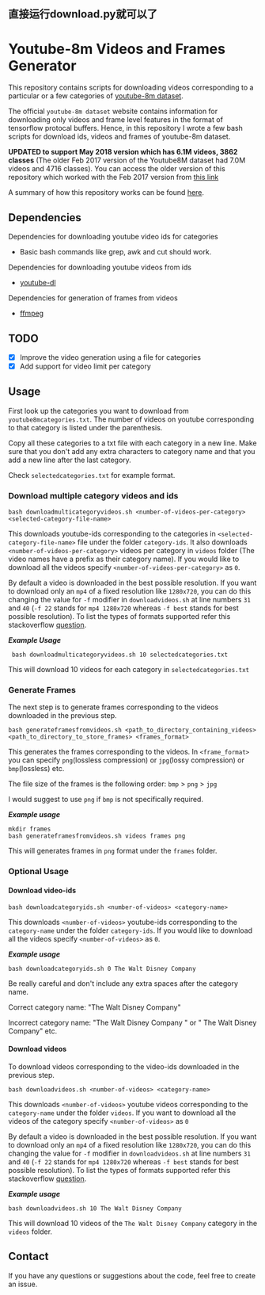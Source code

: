 ## 直接运行download.py就可以了


# Youtube-8m Videos and Frames Generator
This repository contains scripts for downloading videos corresponding to a particular or a few categories of [youtube-8m dataset](https://research.google.com/youtube8m/index.html).

The official `youtube-8m dataset` website contains information for downloading only videos and frame level features in the format of tensorflow protocal buffers. Hence, in this repository I wrote a few bash scripts for download ids, videos and frames of youtube-8m dataset.

**UPDATED to support May 2018 version which has 6.1M videos, 3862 classes** (The older Feb 2017 version of the Youtube8M dataset had 7.0M videos and 4716 classes). You can access the older version of this repository which worked with the Feb 2017 version from [this link](https://github.com/gsssrao/youtube-8m-videos-frames/tree/4b4c35e8698a3b4222a680f5ad1e8df37b7cbe66)

A summary of how this repository works can be found [here](https://github.com/gsssrao/youtube-8m-videos-frames/issues/2).

## Dependencies

Dependencies for downloading youtube video ids for categories

* Basic bash commands like grep, awk and cut should work.

Dependencies for downloading youtube videos from ids

* [youtube-dl](https://github.com/rg3/youtube-dl#installation)

Dependencies for generation of frames from videos

* [ffmpeg](https://www.ffmpeg.org/download.html)

## TODO
- [x] Improve the video generation using a file for categories
- [x] Add support for video limit per category

## Usage 

First look up the categories you want to download from `youtube8mcategories.txt`. The number of videos on youtube corresponding to that category is listed under the parenthesis.

Copy all these categories to a txt file with each category in a new line. Make sure that you don't add any extra characters to category name and that you add a new line after the last category.

Check `selectedcategories.txt` for example format. 


### Download multiple category videos and ids

```
bash downloadmulticategoryvideos.sh <number-of-videos-per-category> <selected-category-file-name>
```

This downloads youtube-ids corresponding to the categories in `<selected-category-file-name>` file under the folder `category-ids`. It also downloads `<number-of-videos-per-category>` videos per category in `videos` folder (The video names have a prefix as their category name). If you would like to download all the videos specify `<number-of-videos-per-category>` as `0`.

By default a video is downloaded in the best possible resolution. If you want to download only an `mp4` of a fixed resolution like `1280x720`, you can do this changing the value for `-f` modifier in `downloadvideos.sh` at line numbers `31` and `40` (`-f 22` stands for `mp4 1280x720` whereas `-f best` stands for best possible resolution). To list the types of formats supported refer this stackoverflow [question](https://askubuntu.com/questions/486297/how-to-select-video-quality-from-youtube-dl).


***Example Usage***
```
 bash downloadmulticategoryvideos.sh 10 selectedcategories.txt
```

This will download 10 videos for each category in `selectedcategories.txt`

### Generate Frames

The next step is to generate frames corresponding to the videos downloaded in the previous step.
```
bash generateframesfromvideos.sh <path_to_directory_containing_videos> <path_to_directory_to_store_frames> <frames_format>
```

This generates the frames corresponding to the videos. In `<frame_format>` you can specify `png`(lossless compression) or `jpg`(lossy compression) or `bmp`(lossless) etc.

The file size of the frames is the following order: `bmp` > `png` > `jpg`

I would suggest to use `png` if `bmp` is not specifically required. 

***Example usage***
```
mkdir frames
bash generateframesfromvideos.sh videos frames png
```
This will generates frames in `png` format under the `frames` folder.

### Optional Usage

#### Download video-ids  

```
bash downloadcategoryids.sh <number-of-videos> <category-name>
```

This downloads `<number-of-videos>` youtube-ids corresponding to the `category-name` under the folder `category-ids`. If you would like to download all the videos specify `<number-of-videos>` as `0`.

***Example usage***

```
bash downloadcategoryids.sh 0 The Walt Disney Company
```

Be really careful and don't include any extra spaces after the category name. 

Correct category name: "The Walt Disney Company"

Incorrect category name: "The Walt Disney Company " or " The Walt Disney Company" etc.

#### Download videos 

To download videos corresponding to the video-ids downloaded in the previous step.
```
bash downloadvideos.sh <number-of-videos> <category-name>
```

This downloads `<number-of-videos>` youtube videos corresponding to the `category-name` under the folder `videos`. If you want to download all the videos of the category specify `<number-of-videos>` as `0`

By default a video is downloaded in the best possible resolution. If you want to download only an `mp4` of a fixed resolution like `1280x720`, you can do this changing the value for `-f` modifier in `downloadvideos.sh` at line numbers `31` and `40` (`-f 22` stands for `mp4 1280x720` whereas `-f best` stands for best possible resolution). To list the types of formats supported refer this stackoverflow [question](https://askubuntu.com/questions/486297/how-to-select-video-quality-from-youtube-dl).

***Example usage***
```
bash downloadvideos.sh 10 The Walt Disney Company
```

This will download 10 videos of the `The Walt Disney Company` category in the `videos` folder.


## Contact

If you have any questions or suggestions about the code, feel free to create an issue.

